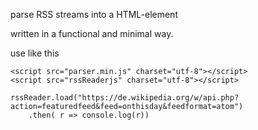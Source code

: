 parse RSS streams into a HTML-element


written in a functional and minimal way.

use like this
```
<script src="parser.min.js" charset="utf-8"></script>
<script src="rssReaderjs" charset="utf-8"></script>
```

```
rssReader.load("https://de.wikipedia.org/w/api.php?action=featuredfeed&feed=onthisday&feedformat=atom")
	.then( r => console.log(r))
```
